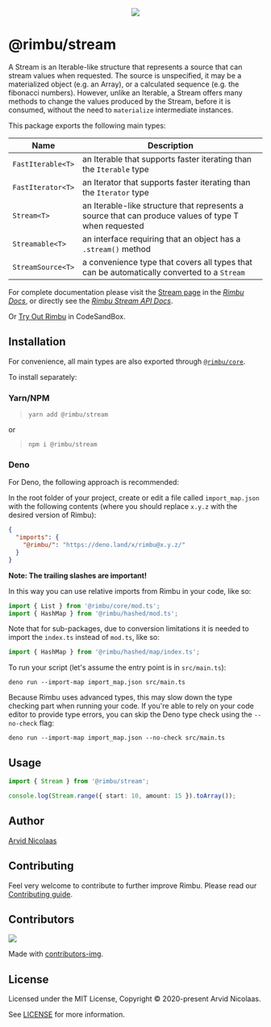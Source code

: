 <p align="center">
    <img src="https://github.com/rimbu-org/rimbu/raw/main/assets/rimbu_logo.svg" />
</p>

# @rimbu/stream

A Stream is an Iterable-like structure that represents a source that can stream values when requested. The source is unspecified, it may be a materialized object (e.g. an Array), or a calculated sequence (e.g. the fibonacci numbers). However, unlike an Iterable, a Stream offers many methods to change the values produced by the Stream, before it is consumed, without the need to `materialize` intermediate instances.

This package exports the following main types:

| Name              | Description                                                                                          |
| ----------------- | ---------------------------------------------------------------------------------------------------- |
| `FastIterable<T>` | an Iterable that supports faster iterating than the `Iterable` type                                  |
| `FastIterator<T>` | an Iterator that supports faster iterating than the `Iterator` type                                  |
| `Stream<T>`       | an Iterable-like structure that represents a source that can produce values of type T when requested |
| `Streamable<T>`   | an interface requiring that an object has a `.stream()` method                                       |
| `StreamSource<T>` | a convenience type that covers all types that can be automatically converted to a `Stream`           |

For complete documentation please visit the [Stream page](https://rimbu.org/docs/collections/stream) in the _[Rimbu Docs](https://rimbu.org)_, or directly see the _[Rimbu Stream API Docs](https://rimbu.org/api/rimbu/stream)_.

Or [Try Out Rimbu](https://codesandbox.io/s/github/vitoke/rimbu-sandbox/tree/main?previewwindow=console&view=split&editorsize=65&moduleview=1&module=/src/index.ts) in CodeSandBox.

## Installation

For convenience, all main types are also exported through [`@rimbu/core`](../core).

To install separately:

### Yarn/NPM

> `yarn add @rimbu/stream`

or

> `npm i @rimbu/stream`

### Deno

For Deno, the following approach is recommended:

In the root folder of your project, create or edit a file called `import_map.json` with the following contents (where you should replace `x.y.z` with the desired version of Rimbu):

```json
{
  "imports": {
    "@rimbu/": "https://deno.land/x/rimbu@x.y.z/"
  }
}
```

**Note: The trailing slashes are important!**

In this way you can use relative imports from Rimbu in your code, like so:

```ts
import { List } from '@rimbu/core/mod.ts';
import { HashMap } from '@rimbu/hashed/mod.ts';
```

Note that for sub-packages, due to conversion limitations it is needed to import the `index.ts` instead of `mod.ts`, like so:

```ts
import { HashMap } from '@rimbu/hashed/map/index.ts';
```

To run your script (let's assume the entry point is in `src/main.ts`):

`deno run --import-map import_map.json src/main.ts`

Because Rimbu uses advanced types, this may slow down the type checking part when running your code. If you're able to rely on your code editor to provide type errors, you can skip the Deno type check using the `--no-check` flag:

`deno run --import-map import_map.json --no-check src/main.ts`

## Usage

```ts
import { Stream } from '@rimbu/stream';

console.log(Stream.range({ start: 10, amount: 15 }).toArray());
```

## Author

[Arvid Nicolaas](https://github.com/vitoke)

## Contributing

Feel very welcome to contribute to further improve Rimbu. Please read our [Contributing guide](../../CONTRIBUTING.md).

## Contributors

<img src = "https://contrib.rocks/image?repo=rimbu-org/rimbu"/>

Made with [contributors-img](https://contrib.rocks).

## License

Licensed under the MIT License, Copyright © 2020-present Arvid Nicolaas.

See [LICENSE](./LICENSE) for more information.
